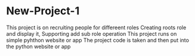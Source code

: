 # New-Project-1
This project is on recruiting people for differeent roles
Creating roots role and display it, Supporting add sub role operation
This project runs on simple pyhthon website or app
The project code is taken and then put into the python website or app
